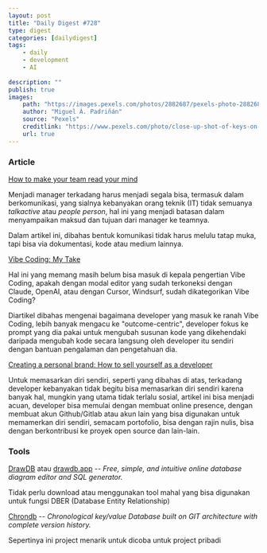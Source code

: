 ```yaml
---
layout: post
title: "Daily Digest #728"
type: digest
categories: [dailydigest]
tags: 
    - daily
    - development
    - AI
    
description: ""
publish: true
images:
    path: "https://images.pexels.com/photos/2882687/pexels-photo-2882687.jpeg?auto=compress&cs=tinysrgb&w=1260&h=750&dpr=1"
    author: "Miguel Á. Padriñán"
    source: "Pexels"
    creditlink: "https://www.pexels.com/photo/close-up-shot-of-keys-on-a-red-surface-2882687/"
    url: true
---
```


### Article
[How to make your team read your mind](https://newsletter.manager.dev/p/how-to-make-your-team-read-your-mind?ref=jakartadev.com)

Menjadi manager terkadang harus menjadi segala bisa, termasuk dalam berkomunikasi, yang sialnya kebanyakan orang teknik (IT) tidak semuanya *talkactive* atau *people person*, hal ini yang menjadi batasan dalam menyampaikan maksud dan tujuan dari manager ke teamnya.

Dalam artikel ini, dibahas bentuk komunikasi tidak harus melulu tatap muka, tapi bisa via dokumentasi, kode atau medium lainnya.

[Vibe Coding: My Take](https://www.niraj.life/blog/vibe-coding?ref=jakartadev.com)

Hal ini yang memang masih belum bisa masuk di kepala pengertian Vibe Coding, apakah dengan modal editor yang sudah terkoneksi dengan Claude, OpenAI, atau dengan Cursor, Windsurf, sudah dikategorikan Vibe Coding?

Diartikel dibahas mengenai bagaimana developer yang masuk ke ranah Vibe Coding, lebih banyak mengacu ke "outcome-centric", developer fokus ke prompt yang dia pakai untuk mengubah susunan kode yang dikehendaki daripada mengubah kode secara langsung oleh developer itu sendiri dengan bantuan pengalaman dan pengetahuan dia.

[Creating a personal brand: How to sell yourself as a developer](https://dev.to/buildwebcrumbs/creating-a-personal-brand-how-to-sell-yourself-as-a-developer-52po?ref=jakartadev.com)

Untuk memasarkan diri sendiri, seperti yang dibahas di atas, terkadang developer kebanyakan tidak begitu bisa memasarkan diri sendiri karena banyak hal, mungkin yang utama tidak terlalu sosial, artikel ini bisa menjadi acuan, developer bisa memulai dengan membuat online presence, dengan membuat akun Github/Gitlab atau akun lain yang bisa digunakan untuk memamerkan diri sendiri, semacam portofolio, bisa dengan rajin nulis, bisa dengan berkontribusi ke proyek open source dan lain-lain.

### Tools
[DrawDB](https://github.com/drawdb-io/drawdb?ref=jakartadev.com) atau [drawdb.app](https://drawdb.app/?ref=jakartadev.com) -- *Free, simple, and intuitive online database diagram editor and SQL generator.* 

Tidak perlu download atau menggunakan tool mahal yang bisa digunakan untuk fungsi DBER (Database Entity Relationship)

[Chrondb](https://github.com/moclojer/chrondb?ref=jakartadev.com) -- *Chronological key/value Database built on GIT architecture with complete version history.*

Sepertinya ini project menarik untuk dicoba untuk project pribadi
